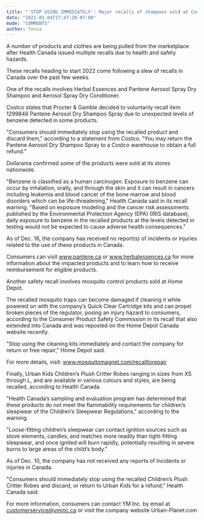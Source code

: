 ```yaml
---
title: "'STOP USING IMMEDIATELY': Major recalls of shampoos sold at Costco, Dollarama, Home Depot mosquito traps and Urban Planet kids' clothes trigger multiple Health Canada warnings"
date: "2021-01-04T17:47:28-07:00"
mode: "COMMENTS"
author: Tessa
---
```


A number of products and clothes are being pulled from the marketplace after Health Canada issued multiple recalls due to health and safety hazards.

These recalls heading to start 2022 come following a slew of recalls in Canada over the past few weeks.

One of the recalls involves Herbal Essences and Pantene Aerosol Spray Dry Shampoo and Aerosol Spray Dry Conditioner.

Costco states that Procter & Gamble decided to voluntarily recall item 1299848 Pantene Aerosol Dry Shampoo Spray due to unexpected levels of benzene detected in some products.

"Consumers should immediately stop using the recalled product and discard them," according to a statement from Costco. "You may return the Pantene Aerosol Dry Shampoo Spray to a Costco warehouse to obtain a full refund."

Dollarama confirmed some of the products were sold at its stores nationwide.

"Benzene is classified as a human carcinogen. Exposure to benzene can occur by inhalation, orally, and through the skin and it can result in cancers including leukemia and blood cancer of the bone marrow and blood disorders which can be life-threatening," Health Canada said in its recall warning. "Based on exposure modeling and the cancer risk assessments published by the Environmental Protection Agency (EPA) (IRIS database), daily exposure to benzene in the recalled products at the levels detected in testing would not be expected to cause adverse health consequences."

As of Dec. 16, the company has received no report(s) of incidents or injuries related to the use of these products in Canada.

Consumers can visit www.pantene.ca or www.herbalessences.ca for more information about the impacted products and to learn how to receive reimbursement for eligible products.

Another safety recall involves mosquito control products sold at Home Depot.

The recalled mosquito traps can become damaged if cleaning it while powered on with the company’s Quick Clear Cartridge kits and can propel broken pieces of the regulator, posing an injury hazard to consumers, according to the Consumer Product Safety Commission in its recall that also extended into Canada and was reposted on the Home Depot Canada website recently.

"Stop using the cleaning kits immediately and contact the company for return or free repair," Home Depot said.

For more details, visit: www.mosquitomagnet.com/recalltorepair

Finally, Urban Kids Children’s Plush Critter Robes ranging in sizes from XS through L, and are available in various colours and styles, are being recalled, according to Health Canada.

"Health Canada’s sampling and evaluation program has determined that these products do not meet the flammability requirements for children’s sleepwear of the Children’s Sleepwear Regulations," according to the warning.

"Loose-fitting children’s sleepwear can contact ignition sources such as stove elements, candles, and matches more readily than tight-fitting sleepwear, and once ignited will burn rapidly, potentially resulting in severe burns to large areas of the child’s body."

As of Dec. 10, the company has not received any reports of Incidents or injuries in Canada.

"Consumers should immediately stop using the recalled Children’s Plush Critter Robes and discard, or return to Urban Kids for a refund," Health Canada said.

For more information, consumers can contact YM Inc. by email at customerservice@yminc.ca or visit the company website Urban-Planet.com
